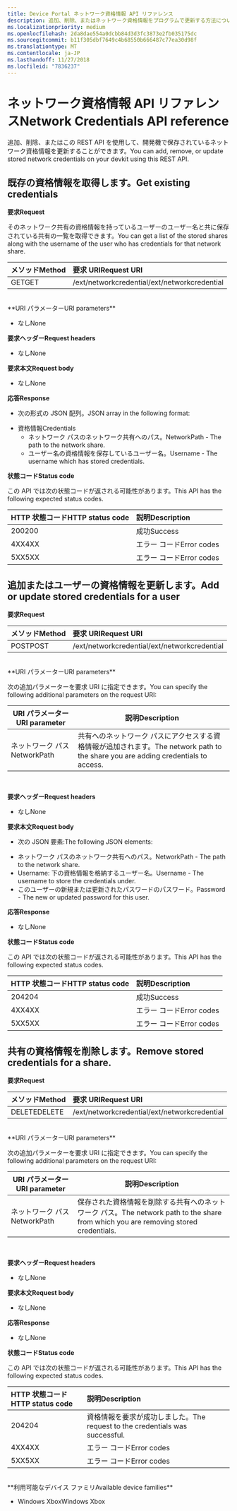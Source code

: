 ```yaml
---
title: Device Portal ネットワーク資格情報 API リファレンス
description: 追加、削除、またはネットワーク資格情報をプログラムで更新する方法について説明します。
ms.localizationpriority: medium
ms.openlocfilehash: 2da8dae554a0dcbb84d3d3fc3873e2fb035175dc
ms.sourcegitcommit: b11f305dbf7649c4b68550b666487c77ea30d98f
ms.translationtype: MT
ms.contentlocale: ja-JP
ms.lasthandoff: 11/27/2018
ms.locfileid: "7836237"
---
```

# <a name="network-credentials-api-reference"></a><span data-ttu-id="8a996-103">ネットワーク資格情報 API リファレンス</span><span class="sxs-lookup"><span data-stu-id="8a996-103">Network Credentials API reference</span></span>
<span data-ttu-id="8a996-104">追加、削除、またはこの REST API を使用して、開発機で保存されているネットワーク資格情報を更新することができます。</span><span class="sxs-lookup"><span data-stu-id="8a996-104">You can add, remove, or update stored network credentials on your devkit using this REST API.</span></span>

## <a name="get-existing-credentials"></a><span data-ttu-id="8a996-105">既存の資格情報を取得します。</span><span class="sxs-lookup"><span data-stu-id="8a996-105">Get existing credentials</span></span>

**<span data-ttu-id="8a996-106">要求</span><span class="sxs-lookup"><span data-stu-id="8a996-106">Request</span></span>**

<span data-ttu-id="8a996-107">そのネットワーク共有の資格情報を持っているユーザーのユーザー名と共に保存されている共有の一覧を取得できます。</span><span class="sxs-lookup"><span data-stu-id="8a996-107">You can get a list of the stored shares along with the username of the user who has credentials for that network share.</span></span>

<span data-ttu-id="8a996-108">メソッド</span><span class="sxs-lookup"><span data-stu-id="8a996-108">Method</span></span>      | <span data-ttu-id="8a996-109">要求 URI</span><span class="sxs-lookup"><span data-stu-id="8a996-109">Request URI</span></span>
:------     | :-----
<span data-ttu-id="8a996-110">GET</span><span class="sxs-lookup"><span data-stu-id="8a996-110">GET</span></span> | <span data-ttu-id="8a996-111">/ext/networkcredential</span><span class="sxs-lookup"><span data-stu-id="8a996-111">/ext/networkcredential</span></span>
<br />
**<span data-ttu-id="8a996-112">URI パラメーター</span><span class="sxs-lookup"><span data-stu-id="8a996-112">URI parameters</span></span>**

- <span data-ttu-id="8a996-113">なし</span><span class="sxs-lookup"><span data-stu-id="8a996-113">None</span></span>

**<span data-ttu-id="8a996-114">要求ヘッダー</span><span class="sxs-lookup"><span data-stu-id="8a996-114">Request headers</span></span>**

- <span data-ttu-id="8a996-115">なし</span><span class="sxs-lookup"><span data-stu-id="8a996-115">None</span></span>

**<span data-ttu-id="8a996-116">要求本文</span><span class="sxs-lookup"><span data-stu-id="8a996-116">Request body</span></span>**   

- <span data-ttu-id="8a996-117">なし</span><span class="sxs-lookup"><span data-stu-id="8a996-117">None</span></span>

**<span data-ttu-id="8a996-118">応答</span><span class="sxs-lookup"><span data-stu-id="8a996-118">Response</span></span>**   

- <span data-ttu-id="8a996-119">次の形式の JSON 配列。</span><span class="sxs-lookup"><span data-stu-id="8a996-119">JSON array in the following format:</span></span>
* <span data-ttu-id="8a996-120">資格情報</span><span class="sxs-lookup"><span data-stu-id="8a996-120">Credentials</span></span>
  * <span data-ttu-id="8a996-121">ネットワーク パスのネットワーク共有へのパス。</span><span class="sxs-lookup"><span data-stu-id="8a996-121">NetworkPath - The path to the network share.</span></span>
  * <span data-ttu-id="8a996-122">ユーザー名の資格情報を保存しているユーザー名。</span><span class="sxs-lookup"><span data-stu-id="8a996-122">Username - The username which has stored credentials.</span></span>

**<span data-ttu-id="8a996-123">状態コード</span><span class="sxs-lookup"><span data-stu-id="8a996-123">Status code</span></span>**

<span data-ttu-id="8a996-124">この API では次の状態コードが返される可能性があります。</span><span class="sxs-lookup"><span data-stu-id="8a996-124">This API has the following expected status codes.</span></span>

<span data-ttu-id="8a996-125">HTTP 状態コード</span><span class="sxs-lookup"><span data-stu-id="8a996-125">HTTP status code</span></span>      | <span data-ttu-id="8a996-126">説明</span><span class="sxs-lookup"><span data-stu-id="8a996-126">Description</span></span>
:------     | :-----
<span data-ttu-id="8a996-127">200</span><span class="sxs-lookup"><span data-stu-id="8a996-127">200</span></span> | <span data-ttu-id="8a996-128">成功</span><span class="sxs-lookup"><span data-stu-id="8a996-128">Success</span></span>
<span data-ttu-id="8a996-129">4XX</span><span class="sxs-lookup"><span data-stu-id="8a996-129">4XX</span></span> | <span data-ttu-id="8a996-130">エラー コード</span><span class="sxs-lookup"><span data-stu-id="8a996-130">Error codes</span></span>
<span data-ttu-id="8a996-131">5XX</span><span class="sxs-lookup"><span data-stu-id="8a996-131">5XX</span></span> | <span data-ttu-id="8a996-132">エラー コード</span><span class="sxs-lookup"><span data-stu-id="8a996-132">Error codes</span></span>

## <a name="add-or-update-stored-credentials-for-a-user"></a><span data-ttu-id="8a996-133">追加またはユーザーの資格情報を更新します。</span><span class="sxs-lookup"><span data-stu-id="8a996-133">Add or update stored credentials for a user</span></span>

**<span data-ttu-id="8a996-134">要求</span><span class="sxs-lookup"><span data-stu-id="8a996-134">Request</span></span>**

<span data-ttu-id="8a996-135">メソッド</span><span class="sxs-lookup"><span data-stu-id="8a996-135">Method</span></span>      | <span data-ttu-id="8a996-136">要求 URI</span><span class="sxs-lookup"><span data-stu-id="8a996-136">Request URI</span></span>
:------     | :-----
<span data-ttu-id="8a996-137">POST</span><span class="sxs-lookup"><span data-stu-id="8a996-137">POST</span></span> | <span data-ttu-id="8a996-138">/ext/networkcredential</span><span class="sxs-lookup"><span data-stu-id="8a996-138">/ext/networkcredential</span></span>
<br />
**<span data-ttu-id="8a996-139">URI パラメーター</span><span class="sxs-lookup"><span data-stu-id="8a996-139">URI parameters</span></span>**

<span data-ttu-id="8a996-140">次の追加パラメーターを要求 URI に指定できます。</span><span class="sxs-lookup"><span data-stu-id="8a996-140">You can specify the following additional parameters on the request URI:</span></span>

| <span data-ttu-id="8a996-141">URI パラメーター</span><span class="sxs-lookup"><span data-stu-id="8a996-141">URI parameter</span></span>      | <span data-ttu-id="8a996-142">説明</span><span class="sxs-lookup"><span data-stu-id="8a996-142">Description</span></span>     | 
| ------------------ |-----------------|
| <span data-ttu-id="8a996-143">ネットワーク パス</span><span class="sxs-lookup"><span data-stu-id="8a996-143">NetworkPath</span></span>        | <span data-ttu-id="8a996-144">共有へのネットワーク パスにアクセスする資格情報が追加されます。</span><span class="sxs-lookup"><span data-stu-id="8a996-144">The network path to the share you are adding credentials to access.</span></span> |
<br>

**<span data-ttu-id="8a996-145">要求ヘッダー</span><span class="sxs-lookup"><span data-stu-id="8a996-145">Request headers</span></span>**

- <span data-ttu-id="8a996-146">なし</span><span class="sxs-lookup"><span data-stu-id="8a996-146">None</span></span>

**<span data-ttu-id="8a996-147">要求本文</span><span class="sxs-lookup"><span data-stu-id="8a996-147">Request body</span></span>**

- <span data-ttu-id="8a996-148">次の JSON 要素:</span><span class="sxs-lookup"><span data-stu-id="8a996-148">The following JSON elements:</span></span>
* <span data-ttu-id="8a996-149">ネットワーク パスのネットワーク共有へのパス。</span><span class="sxs-lookup"><span data-stu-id="8a996-149">NetworkPath - The path to the network share.</span></span>
* <span data-ttu-id="8a996-150">Username: 下の資格情報を格納するユーザー名。</span><span class="sxs-lookup"><span data-stu-id="8a996-150">Username - The username to store the credentials under.</span></span>
* <span data-ttu-id="8a996-151">このユーザーの新規または更新されたパスワードのパスワード。</span><span class="sxs-lookup"><span data-stu-id="8a996-151">Password - The new or updated password for this user.</span></span>

**<span data-ttu-id="8a996-152">応答</span><span class="sxs-lookup"><span data-stu-id="8a996-152">Response</span></span>**   

- <span data-ttu-id="8a996-153">なし</span><span class="sxs-lookup"><span data-stu-id="8a996-153">None</span></span>  

**<span data-ttu-id="8a996-154">状態コード</span><span class="sxs-lookup"><span data-stu-id="8a996-154">Status code</span></span>**

<span data-ttu-id="8a996-155">この API では次の状態コードが返される可能性があります。</span><span class="sxs-lookup"><span data-stu-id="8a996-155">This API has the following expected status codes.</span></span>

<span data-ttu-id="8a996-156">HTTP 状態コード</span><span class="sxs-lookup"><span data-stu-id="8a996-156">HTTP status code</span></span>      | <span data-ttu-id="8a996-157">説明</span><span class="sxs-lookup"><span data-stu-id="8a996-157">Description</span></span>
:------     | :-----
<span data-ttu-id="8a996-158">204</span><span class="sxs-lookup"><span data-stu-id="8a996-158">204</span></span> | <span data-ttu-id="8a996-159">成功</span><span class="sxs-lookup"><span data-stu-id="8a996-159">Success</span></span>
<span data-ttu-id="8a996-160">4XX</span><span class="sxs-lookup"><span data-stu-id="8a996-160">4XX</span></span> | <span data-ttu-id="8a996-161">エラー コード</span><span class="sxs-lookup"><span data-stu-id="8a996-161">Error codes</span></span>
<span data-ttu-id="8a996-162">5XX</span><span class="sxs-lookup"><span data-stu-id="8a996-162">5XX</span></span> | <span data-ttu-id="8a996-163">エラー コード</span><span class="sxs-lookup"><span data-stu-id="8a996-163">Error codes</span></span>

## <a name="remove-stored-credentials-for-a-share"></a><span data-ttu-id="8a996-164">共有の資格情報を削除します。</span><span class="sxs-lookup"><span data-stu-id="8a996-164">Remove stored credentials for a share.</span></span>

**<span data-ttu-id="8a996-165">要求</span><span class="sxs-lookup"><span data-stu-id="8a996-165">Request</span></span>**

<span data-ttu-id="8a996-166">メソッド</span><span class="sxs-lookup"><span data-stu-id="8a996-166">Method</span></span>      | <span data-ttu-id="8a996-167">要求 URI</span><span class="sxs-lookup"><span data-stu-id="8a996-167">Request URI</span></span>
:------     | :-----
<span data-ttu-id="8a996-168">DELETE</span><span class="sxs-lookup"><span data-stu-id="8a996-168">DELETE</span></span> | <span data-ttu-id="8a996-169">/ext/networkcredential</span><span class="sxs-lookup"><span data-stu-id="8a996-169">/ext/networkcredential</span></span>
<br />
**<span data-ttu-id="8a996-170">URI パラメーター</span><span class="sxs-lookup"><span data-stu-id="8a996-170">URI parameters</span></span>**

<span data-ttu-id="8a996-171">次の追加パラメーターを要求 URI に指定できます。</span><span class="sxs-lookup"><span data-stu-id="8a996-171">You can specify the following additional parameters on the request URI:</span></span>

| <span data-ttu-id="8a996-172">URI パラメーター</span><span class="sxs-lookup"><span data-stu-id="8a996-172">URI parameter</span></span>      | <span data-ttu-id="8a996-173">説明</span><span class="sxs-lookup"><span data-stu-id="8a996-173">Description</span></span>     | 
| ------------------ |-----------------|
| <span data-ttu-id="8a996-174">ネットワーク パス</span><span class="sxs-lookup"><span data-stu-id="8a996-174">NetworkPath</span></span>        | <span data-ttu-id="8a996-175">保存された資格情報を削除する共有へのネットワーク パス。</span><span class="sxs-lookup"><span data-stu-id="8a996-175">The network path to the share from which you are removing stored credentials.</span></span> |
<br>

**<span data-ttu-id="8a996-176">要求ヘッダー</span><span class="sxs-lookup"><span data-stu-id="8a996-176">Request headers</span></span>**

- <span data-ttu-id="8a996-177">なし</span><span class="sxs-lookup"><span data-stu-id="8a996-177">None</span></span>

**<span data-ttu-id="8a996-178">要求本文</span><span class="sxs-lookup"><span data-stu-id="8a996-178">Request body</span></span>**   

- <span data-ttu-id="8a996-179">なし</span><span class="sxs-lookup"><span data-stu-id="8a996-179">None</span></span>

**<span data-ttu-id="8a996-180">応答</span><span class="sxs-lookup"><span data-stu-id="8a996-180">Response</span></span>**   

- <span data-ttu-id="8a996-181">なし</span><span class="sxs-lookup"><span data-stu-id="8a996-181">None</span></span> 

**<span data-ttu-id="8a996-182">状態コード</span><span class="sxs-lookup"><span data-stu-id="8a996-182">Status code</span></span>**

<span data-ttu-id="8a996-183">この API では次の状態コードが返される可能性があります。</span><span class="sxs-lookup"><span data-stu-id="8a996-183">This API has the following expected status codes.</span></span>

<span data-ttu-id="8a996-184">HTTP 状態コード</span><span class="sxs-lookup"><span data-stu-id="8a996-184">HTTP status code</span></span>      | <span data-ttu-id="8a996-185">説明</span><span class="sxs-lookup"><span data-stu-id="8a996-185">Description</span></span>
:------     | :-----
<span data-ttu-id="8a996-186">204</span><span class="sxs-lookup"><span data-stu-id="8a996-186">204</span></span> | <span data-ttu-id="8a996-187">資格情報を要求が成功しました。</span><span class="sxs-lookup"><span data-stu-id="8a996-187">The request to the credentials was successful.</span></span>
<span data-ttu-id="8a996-188">4XX</span><span class="sxs-lookup"><span data-stu-id="8a996-188">4XX</span></span> | <span data-ttu-id="8a996-189">エラー コード</span><span class="sxs-lookup"><span data-stu-id="8a996-189">Error codes</span></span>
<span data-ttu-id="8a996-190">5XX</span><span class="sxs-lookup"><span data-stu-id="8a996-190">5XX</span></span> | <span data-ttu-id="8a996-191">エラー コード</span><span class="sxs-lookup"><span data-stu-id="8a996-191">Error codes</span></span>

<br />
**<span data-ttu-id="8a996-192">利用可能なデバイス ファミリ</span><span class="sxs-lookup"><span data-stu-id="8a996-192">Available device families</span></span>**

* <span data-ttu-id="8a996-193">Windows Xbox</span><span class="sxs-lookup"><span data-stu-id="8a996-193">Windows Xbox</span></span>


